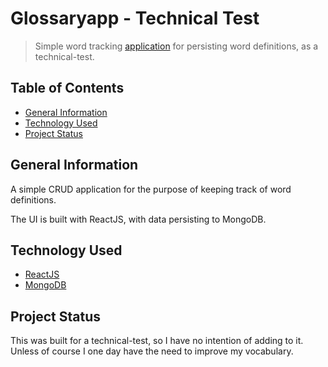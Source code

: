 # Glossaryapp - Technical Test
> Simple word tracking [application](https://evening-atoll-30144.herokuapp.com/) for persisting word definitions, as a technical-test.

## Table of Contents
* [General Information](#general-information)
* [Technology Used](#technology-used)
* [Project Status](#project-status)

## General Information
A simple CRUD application for the purpose of keeping track of word definitions.

The UI is built with ReactJS, with data persisting to MongoDB.

## Technology Used
* [ReactJS](https://reactjs.org/)
* [MongoDB](https://www.mongodb.com/)

## Project Status
This was built for a technical-test, so I have no intention of adding to it.
Unless of course I one day have the need to improve my vocabulary.
